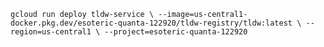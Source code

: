 `gcloud run deploy tldw-service \
      --image=us-central1-docker.pkg.dev/esoteric-quanta-122920/tldw-registry/tldw:latest \
      --region=us-central1 \
      --project=esoteric-quanta-122920`
